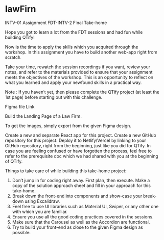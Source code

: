 # lawFirn
INTV-01 Assignment
FDT-INTV-2 Final Take-home

Hope you got to learn a lot from the FDT sessions and had fun while building QTify!

Now is the time to apply the skills which you acquired through the workshop. In this assignment you have to build another web-app right from scratch.

Take your time, rewatch the session recordings if you want, review your notes, and refer to the materials provided to ensure that your assignment meets the objectives of the workshop. This is an opportunity to reflect on what you learned and apply your newfound skills in a practical way.

Note : If you haven’t yet, then please complete the QTify project (at least the 1st page) before starting out with this challenge.


Figma file
Link



Build the Landing Page of a Law Firm.

To get the images, simply export from the given Figma design.

Create a new and separate React app for this project.
Create a new GitHub repository for this project.
Deploy it to Netlify/Vercel by linking to your GitHub repository, right from the beginning, just like you did for QTify.
In case you are feeling confused or have forgotten the process, feel free to refer to the prerequisite doc which we had shared with you at the beginning of QTify.


Things to take care of while building this take-home project:
1. Don’t jump in for coding right away. First plan, then execute. Make a copy of the solution approach sheet and fill in your approach for this take-home.
2. Break down the front-end into components and show-case your break-down using Excalidraw.
3. Feel free to use UI libraries such as Material UI, Swiper, or any other one with which you are familiar.
4. Ensure you use all the good coding practices covered in the sessions.
5. Make sure that the Carousel as well as the Accordion are functional.
6. Try to build your front-end as close to the given Figma design as possible.
